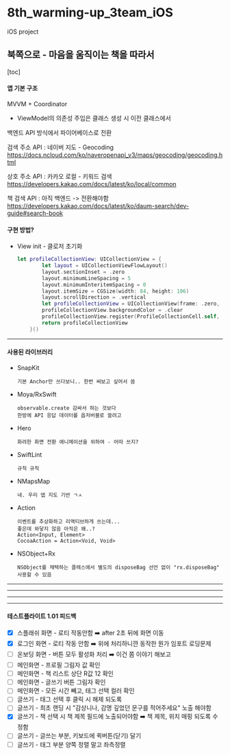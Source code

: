 # 8th_warming-up_3team_iOS
iOS project 


## 북쪽으로 - 마음을 움직이는 책을 따라서

[toc]

#### 앱 기본 구조

MVVM + Coordinator

- ViewModel의 의존성 주입은 클래스 생성 시 이전 클래스에서



백엔드 API 방식에서 파이어베이스로 전환



검색 주소 API : 네이버 지도 - Geocoding
https://docs.ncloud.com/ko/naveropenapi_v3/maps/geocoding/geocoding.html

상호 주소 API : 카카오 로컬 - 키워드 검색
https://developers.kakao.com/docs/latest/ko/local/common

책 검색 API : 아직 백엔드 -> 전환해야함 
https://developers.kakao.com/docs/latest/ko/daum-search/dev-guide#search-book




#### 구현 방법?

- View init - 클로저 초기화

  ```swift
  let profileCollectionView: UICollectionView = {
          let layout = UICollectionViewFlowLayout()
          layout.sectionInset = .zero
          layout.minimumLineSpacing = 5
          layout.minimumInteritemSpacing = 0
          layout.itemSize = CGSize(width: 84, height: 106)
          layout.scrollDirection = .vertical
          let profileCollectionView = UICollectionView(frame: .zero, collectionViewLayout: layout)
          profileCollectionView.backgroundColor = .clear
          profileCollectionView.register(ProfileCollectionCell.self, forCellWithReuseIdentifier: String(describing: ProfileCollectionCell.self))
          return profileCollectionView
      }()
  ```

-----

#### 사용된 라이브러리

   - SnapKit

     ```
     기본 Anchor만 쓰다보니.. 한번 써보고 싶어서 씀
     ```

   - Moya/RxSwift

     ```
     observable.create 감싸서 하는 것보다 
     한방에 API 응답 데이터를 옵저버블로 쓸려고 
     ```

   - Hero

     ```
     화려한 화면 전환 애니메이션을 위하여 - 어따 쓰지?
     ```

   - SwiftLint

     ```
     규칙 규칙
     ```

   - NMapsMap

     ```
     네. 우리 앱 지도 기반 ㄱㅅ
     ```

   - Action

     ```
     이벤트를 추상화하고 리액티브하게 쓰는데...
     좋은데 와닿지 않음 아직은 왜..? 
     Action<Input, Element>
     CocoaAction = Action<Void, Void>
     ```

   - NSObject+Rx

     ```
     NSObject를 채택하는 클래스에서 별도의 disposeBag 선언 없이 "rx.disposeBag" 사용할 수 있음
     ```

--------------------
--------------------
--------------------
--------------------

#### 테스트플라이트 1.01 피드백

- [x] 스플래쉬 화면 - 로티 작동안함
  ➡️ after 2초 뒤에 화면 이동
- [x] 로그인 화면 - 로티 작동 안함
  ➡️ 위에 처리하니깐 동작한 뭔가 임포트 로딩문제
- [ ] 온보딩 화면 - 버튼 모두 활성화 처리
  ➡️  이건 쫌 이야기 해보고
- [ ] 메인화면 - 프로필 그림자 값 확인
- [ ] 메인화면 - 책 리스트 상단 R값 12 확인
- [ ] 메인화면 - 글쓰기 버튼 그림자 확인
- [ ] 메인화면 - 모든 시간 빼고, 태그 선택 컬러 확인
- [ ] 글쓰기 - 태그 선택 후 클릭 시 해제 되도록
- [ ] 글쓰기 - 최초 랜딩 시 "감상니나, 감명 깊었던 문구를 적어주세요" 노출 해야함
- [x] 글쓰기 - 책 선택 시 책 제목 필드에 노출되어야함
  ➡️ 책 제목, 위치 매핑 되도록 수정함
- [ ] 글쓰기 - 글쓰는 부분, 키보드에 퀵버튼(닫기) 달기
- [ ] 글쓰기 - 태그 부분 양쪽 정렬 말고 좌측정렬
